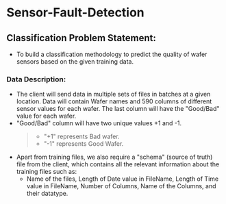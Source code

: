 # Sensor-Fault-Detection
## Classification Problem Statement:
* To build a classification methodology to predict the quality of wafer sensors based on the given training data.
### Data Description:
* The client will send data in multiple sets of files in batches at a given location. Data will contain Wafer names and 590 columns of different sensor values for each wafer. The last column will have the "Good/Bad" value for each wafer.
* "Good/Bad" column will have two unique values +1 and -1.  
    >* "+1" represents Bad wafer.<br>
    >* "-1" represents Good Wafer. 
* Apart from training files, we also require a "schema" (source of truth) file from the client, which contains all the relevant information about the training files such as:
    * Name of the files, Length of Date value in FileName, Length of Time value in FileName, Number of Columns, Name of the Columns, and their datatype.
    


 

